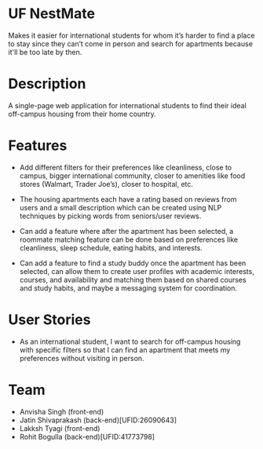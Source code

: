 # UF NestMate
Makes it easier for international students for whom it’s harder to find a place to stay since they can’t come in person and search for apartments because it'll be too late by then.

# Description
A single-page web application for international students to find their ideal off-campus housing from their home country.

# Features

- Add different filters for their preferences like cleanliness, close to campus, bigger international community, closer to amenities like food stores (Walmart, Trader Joe’s), closer to hospital, etc.

- The housing apartments each have a rating based on reviews from users and a small description which can be created using NLP techniques by picking words from seniors/user reviews.

- Can add a feature where after the apartment has been selected, a roommate matching feature can be done based on preferences like cleanliness, sleep schedule, eating habits, and interests.

- Can add a feature to find a study buddy once the apartment has been selected, can allow them to create user profiles with academic interests, courses, and availability and matching them based on shared courses and study habits, and maybe a messaging system for coordination.

# User Stories

- As an international student, I want to search for off-campus housing with specific filters so that I can find an apartment that meets my preferences without visiting in person.

# Team
- Anvisha Singh (front-end)
- Jatin Shivaprakash (back-end)[UFID:26090643]
- Lakksh Tyagi (front-end)
- Rohit Bogulla (back-end)[UFID:41773798]
